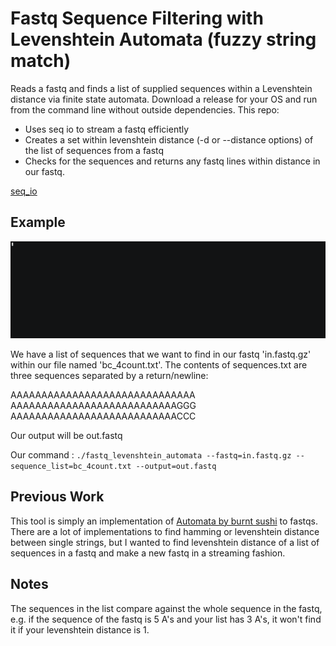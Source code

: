 # Fastq Sequence Filtering with Levenshtein Automata (fuzzy string match)
Reads a fastq and finds a list of supplied sequences within a Levenshtein distance via finite state automata. Download a release for your OS and run from the command line without outside dependencies. This repo:
<ul>
<li>Uses seq io to stream a fastq efficiently</li>
<li>Creates a set within levenshtein distance (-d or --distance options) of the list of sequences from a fastq</li>
<li>Checks for the sequences and returns any fastq lines within distance in our fastq. </li>
</ul>

[seq_io](https://docs.rs/seq_io/0.3.1/seq_io/)

## Example

![fqlev](fqlev.gif)

We have a list of sequences that we want to find in our fastq 'in.fastq.gz' within our file named 'bc_4count.txt'. The contents of sequences.txt are three sequences separated by a return/newline:

AAAAAAAAAAAAAAAAAAAAAAAAAAAAAA <br>
AAAAAAAAAAAAAAAAAAAAAAAAAAAGGG <br>
AAAAAAAAAAAAAAAAAAAAAAAAAAACCC <br>

Our output will be out.fastq

Our command : `./fastq_levenshtein_automata --fastq=in.fastq.gz --sequence_list=bc_4count.txt --output=out.fastq`


## Previous Work

This tool is simply an implementation of [Automata by burnt sushi](https://blog.burntsushi.net/transducers/)
 to fastqs. There are a lot of implementations to find hamming or levenshtein distance between single strings, but I wanted to find levenshtein distance of a list of sequences in a fastq and make a new fastq in a streaming fashion.


## Notes

The sequences in the list compare against the whole sequence in the fastq, e.g. if the sequence of the fastq is 5 A's and your list has 3 A's, it won't find it if your levenshtein distance is 1.
